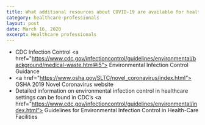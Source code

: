 ```yaml
---
title: What additional resources about COVID-19 are available for healthcare professionals?
category: healthcare-professionals
layout: post
date: March 16, 2020
excerpt: Healthcare professionals
---
```


* CDC Infection Control <a href="https://www.cdc.gov/infectioncontrol/guidelines/environmental/background/medical-waste.html#i5”> Environmental Infection Control Guidance</a>
* <a href="https://www.osha.gov/SLTC/novel_coronavirus/index.html”> OSHA 2019 Novel Coronavirus website</a>
* Detailed information on environmental infection control in healthcare settings can be found in CDC’s <a href="https://www.cdc.gov/infectioncontrol/guidelines/environmental/index.html”> Guidelines for Environmental Infection Control in Health-Care Facilities</a>